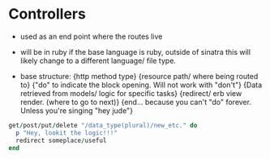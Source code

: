 # Controllers

- used as an end point where the routes live
- will be in ruby if the base language is ruby, outside of sinatra this will likely change to a different language/ file type.

- base structure:
  {http method type} {resource path/ where being routed to} {"do" to indicate the block opening. Will not work with "don't"}
  {Data retrieved from models/ logic for specific tasks}
  {redirect/ erb view render. (where to go to next)}
  {end... because you can't "do" forever. Unless you're singing "hey jude"}

```ruby
get/post/put/delete "/data_type(plural)/new_etc." do
  p "Hey, lookit the logic!!!"
  redirect someplace/useful
end
```






